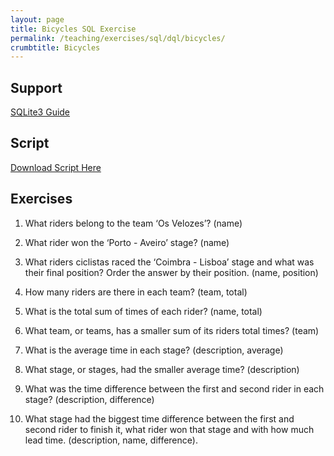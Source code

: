```yaml
---
layout: page
title: Bicycles SQL Exercise
permalink: /teaching/exercises/sql/dql/bicycles/
crumbtitle: Bicycles
---
```


## Support

[SQLite3 Guide](/teaching/exercises/sql/sqlite/)


## Script

[Download Script Here](/teaching/exercises/sql/dql/scripts/bicycles.sql)

## Exercises

1. What riders belong to the team ‘Os Velozes’? (name)

2. What rider won the ‘Porto - Aveiro’ stage? (name)
	  
3. What riders ciclistas raced the ‘Coimbra - Lisboa’ stage and what was their final position? Order the answer by their position. (name, position)

4. How many riders are there in each team? (team, total)

5. What is the total sum of times of each rider? (name, total)

6. What team, or teams, has a smaller sum of its riders total times? (team)

7. What is the average time in each stage? (description, average)

8. What stage, or stages, had the smaller average time? (description)

9. What was the time difference between the first and second rider in each stage? (description, difference)
  
10. What stage had the biggest time difference between the first and second rider to finish it, what rider won that stage and with how much lead time. (description, name, difference).
